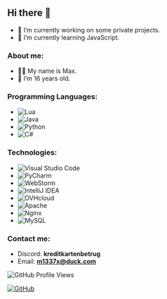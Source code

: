 ## Hi there 👋

- 🔭 I’m currently working on some private projects.
- 🌱 I’m currently learning JavaScript.

### About me:
- 🧑‍💻 My name is Max.
- 🎂 I’m 16 years old.

### Programming Languages:
- ![Lua](https://img.shields.io/badge/Lua-2C2D72?style=for-the-badge&logo=lua&logoColor=white)
- ![Java](https://img.shields.io/badge/Java-007396?style=for-the-badge&logo=java&logoColor=white)
- ![Python](https://img.shields.io/badge/Python-3776AB?style=for-the-badge&logo=python&logoColor=white)
- ![C#](https://img.shields.io/badge/C%23-239120?style=for-the-badge&logo=c-sharp&logoColor=white)

### Technologies:
- ![Visual Studio Code](https://img.shields.io/badge/Visual_Studio_Code-0078d7?style=for-the-badge&logo=visual%20studio%20code&logoColor=white)
- ![PyCharm](https://img.shields.io/badge/PyCharm-000000?style=for-the-badge&logo=pycharm&logoColor=white)
- ![WebStorm](https://img.shields.io/badge/WebStorm-000000?style=for-the-badge&logo=webstorm&logoColor=white)
- ![IntelliJ IDEA](https://img.shields.io/badge/IntelliJ_IDEA-000000?style=for-the-badge&logo=intellij-idea&logoColor=white)
- ![OVHcloud](https://img.shields.io/badge/OVHcloud-123F6D?style=for-the-badge&logo=ovh&logoColor=white)
- ![Apache](https://img.shields.io/badge/Apache-D22128?style=for-the-badge&logo=apache&logoColor=white)
- ![Nginx](https://img.shields.io/badge/Nginx-009639?style=for-the-badge&logo=nginx&logoColor=white)
- ![MySQL](https://img.shields.io/badge/MySQL-4479A1?style=for-the-badge&logo=mysql&logoColor=white)

### Contact me:
- Discord: **kreditkartenbetrug**
- Email: **m1337x@duck.com**

![GitHub Profile Views](https://komarev.com/ghpvc/?username=m1337xx&style=flat-square)

[![GitHub](https://img.shields.io/badge/GitHub-100000?style=for-the-badge&logo=github&logoColor=white)](https://github.com/m1337xx)
